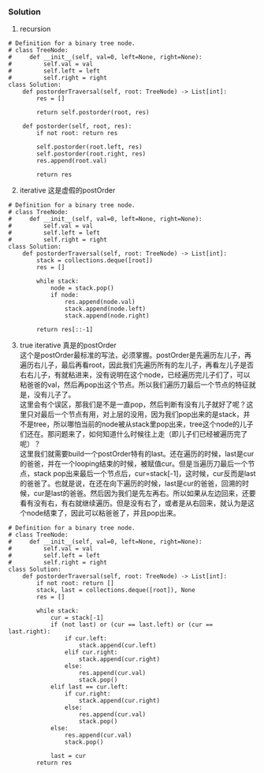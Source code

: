 ### Solution
1. recursion
```
# Definition for a binary tree node.
# class TreeNode:
#     def __init__(self, val=0, left=None, right=None):
#         self.val = val
#         self.left = left
#         self.right = right
class Solution:
    def postorderTraversal(self, root: TreeNode) -> List[int]:
        res = []
        
        return self.postorder(root, res)
    
    def postorder(self, root, res):
        if not root: return res
        
        self.postorder(root.left, res)
        self.postorder(root.right, res)
        res.append(root.val)
        
        return res
```
2. iterative 这是虚假的postOrder
```
# Definition for a binary tree node.
# class TreeNode:
#     def __init__(self, val=0, left=None, right=None):
#         self.val = val
#         self.left = left
#         self.right = right
class Solution:
    def postorderTraversal(self, root: TreeNode) -> List[int]:
        stack = collections.deque([root])
        res = []
        
        while stack:
            node = stack.pop()
            if node:
                res.append(node.val)
                stack.append(node.left)
                stack.append(node.right)
                
        return res[::-1]                                                   
```
3. true iterative 真是的postOrder <br />
这个是postOrder最标准的写法，必须掌握。postOrder是先遍历左儿子，再遍历右儿子，最后再看root，因此我们先遍历所有的左儿子，再看左儿子是否右右儿子，有就粘进来，没有说明在这个node，已经遍历完儿子们了，可以粘爸爸的val，然后再pop出这个节点。所以我们遍历刀最后一个节点的特征就是，没有儿子了。<br />
这里会有个误区，那我们是不是一直pop，然后判断有没有儿子就好了呢？这里只对最后一个节点有用，对上层的没用，因为我们pop出来的是stack，并不是tree，所以哪怕当前的node被从stack里pop出来，tree这个node的儿子们还在。那问题来了，如何知道什么时候往上走（即儿子们已经被遍历完了呢）？<br />
这里我们就需要build一个postOrder特有的last。还在遍历的时候，last是cur的爸爸，并在一个looping结束的时候，被赋值cur。但是当遍历刀最后一个节点，stack pop出来最后一个节点后，cur=stack[-1]，这时候，cur反而是last的爸爸了。也就是说，在还在向下遍历的时候，last是cur的爸爸，回溯的时候，cur是last的爸爸。然后因为我们是先左再右。所以如果从左边回来，还要看有没有右，有右就继续遍历。但是没有右了，或者是从右回来，就认为是这个node结束了，因此可以粘爸爸了，并且pop出来。
```
# Definition for a binary tree node.
# class TreeNode:
#     def __init__(self, val=0, left=None, right=None):
#         self.val = val
#         self.left = left
#         self.right = right
class Solution:
    def postorderTraversal(self, root: TreeNode) -> List[int]:
        if not root: return []
        stack, last = collections.deque([root]), None
        res = []
        
        while stack:
            cur = stack[-1]
            if (not last) or (cur == last.left) or (cur == last.right):
                if cur.left:
                    stack.append(cur.left)
                elif cur.right:
                    stack.append(cur.right)
                else:
                    res.append(cur.val)
                    stack.pop()
            elif last == cur.left:
                if cur.right:
                    stack.append(cur.right)
                else:
                    res.append(cur.val)
                    stack.pop()
            else:
                res.append(cur.val)
                stack.pop()
                
            last = cur
        return res
```